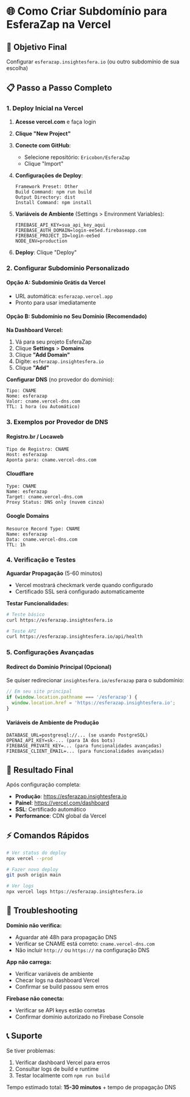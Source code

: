 # 🌐 Como Criar Subdomínio para EsferaZap na Vercel

## 🎯 Objetivo Final
Configurar `esferazap.insightesfera.io` (ou outro subdomínio de sua escolha)

## 📋 Passo a Passo Completo

### 1. Deploy Inicial na Vercel

1. **Acesse vercel.com** e faça login
2. **Clique "New Project"**
3. **Conecte com GitHub**:
   - Selecione repositório: `Ericobon/EsferaZap`
   - Clique "Import"

4. **Configurações de Deploy**:
   ```
   Framework Preset: Other
   Build Command: npm run build
   Output Directory: dist
   Install Command: npm install
   ```

5. **Variáveis de Ambiente** (Settings > Environment Variables):
   ```
   FIREBASE_API_KEY=sua_api_key_aqui
   FIREBASE_AUTH_DOMAIN=login-ee5ed.firebaseapp.com
   FIREBASE_PROJECT_ID=login-ee5ed
   NODE_ENV=production
   ```

6. **Deploy**: Clique "Deploy"

### 2. Configurar Subdomínio Personalizado

#### Opção A: Subdomínio Grátis da Vercel
- URL automática: `esferazap.vercel.app`
- Pronto para usar imediatamente

#### Opção B: Subdomínio no Seu Domínio (Recomendado)

**Na Dashboard Vercel:**
1. Vá para seu projeto EsferaZap
2. Clique **Settings** > **Domains**
3. Clique **"Add Domain"**
4. Digite: `esferazap.insightesfera.io`
5. Clique **"Add"**

**Configurar DNS** (no provedor do domínio):
```
Tipo: CNAME
Nome: esferazap
Valor: cname.vercel-dns.com
TTL: 1 hora (ou Automático)
```

### 3. Exemplos por Provedor de DNS

#### Registro.br / Locaweb
```
Tipo de Registro: CNAME
Host: esferazap
Aponta para: cname.vercel-dns.com
```

#### Cloudflare
```
Type: CNAME
Name: esferazap
Target: cname.vercel-dns.com
Proxy Status: DNS only (nuvem cinza)
```

#### Google Domains
```
Resource Record Type: CNAME
Name: esferazap
Data: cname.vercel-dns.com
TTL: 1h
```

### 4. Verificação e Testes

**Aguardar Propagação** (5-60 minutos)
- Vercel mostrará checkmark verde quando configurado
- Certificado SSL será configurado automaticamente

**Testar Funcionalidades:**
```bash
# Teste básico
curl https://esferazap.insightesfera.io

# Teste API
curl https://esferazap.insightesfera.io/api/health
```

### 5. Configurações Avançadas

#### Redirect do Domínio Principal (Opcional)
Se quiser redirecionar `insightesfera.io/esferazap` para o subdomínio:

```javascript
// Em seu site principal
if (window.location.pathname === '/esferazap') {
  window.location.href = 'https://esferazap.insightesfera.io';
}
```

#### Variáveis de Ambiente de Produção
```
DATABASE_URL=postgresql://... (se usando PostgreSQL)
OPENAI_API_KEY=sk-... (para IA dos bots)
FIREBASE_PRIVATE_KEY=... (para funcionalidades avançadas)
FIREBASE_CLIENT_EMAIL=... (para funcionalidades avançadas)
```

## 🎉 Resultado Final

Após configuração completa:
- **Produção**: https://esferazap.insightesfera.io
- **Painel**: https://vercel.com/dashboard
- **SSL**: Certificado automático
- **Performance**: CDN global da Vercel

## ⚡ Comandos Rápidos

```bash
# Ver status do deploy
npx vercel --prod

# Fazer novo deploy
git push origin main

# Ver logs
npx vercel logs https://esferazap.insightesfera.io
```

## 🔧 Troubleshooting

**Domínio não verifica:**
- Aguardar até 48h para propagação DNS
- Verificar se CNAME está correto: `cname.vercel-dns.com`
- Não incluir `http://` ou `https://` na configuração DNS

**App não carrega:**
- Verificar variáveis de ambiente
- Checar logs na dashboard Vercel
- Confirmar se build passou sem erros

**Firebase não conecta:**
- Verificar se API keys estão corretas
- Confirmar domínio autorizado no Firebase Console

## 📞 Suporte

Se tiver problemas:
1. Verificar dashboard Vercel para erros
2. Consultar logs de build e runtime
3. Testar localmente com `npm run build`

Tempo estimado total: **15-30 minutos** + tempo de propagação DNS